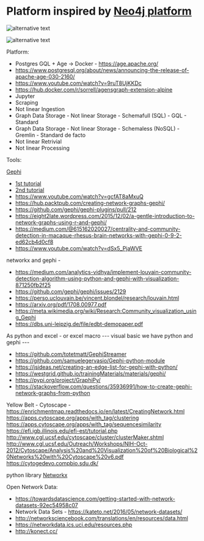 # Platform inspired by [Neo4j platform](https://neo4j.com/blog/graph-algorithms-in-neo4j-neo4j-graph-analytics/)

![alternative text](http://www.plantuml.com/plantuml/proxy?cache=no&src=https://raw.github.com/plantuml/plantuml-server/master/src/main/webapp/resource/test2diagrams.txt)


![alternative text](http://www.plantuml.com/plantuml/proxy?cache=no&src=/https://raw.github.com/graph-thinking/graphAnalytics/blob/main/test.txt)



Platform: 
* Postgres GQL + Age → Docker - https://age.apache.org/
* https://www.postgresql.org/about/news/announcing-the-release-of-apache-age-030-2160/
* https://www.youtube.com/watch?v=9ruT8UjKKDc
* https://hub.docker.com/r/sorrell/agensgraph-extension-alpine
* Jupyter
* Scraping 
* Not linear Ingestion 
* Graph Data Storage - Not linear Storage - Schemafull (SQL) - GQL - Standard 
* Graph Data Storage - Not linear Storage - Schemaless (NoSQL) - Gremlin - Standard de facto
* Not linear Retrivial 
* Not linear Processing

Tools:

[Gephi](http://derekgreene.com/slides/derekgreene_gephi_slides.pdf)

* [1st tutorial](https://gephi.org/users/quick-start/)
* [2nd tutorial](https://gephi.org/users/tutorial-visualization/)
* https://www.youtube.com/watch?v=gcfAT8aMxuQ
* https://hub.packtpub.com/creating-network-graphs-gephi/
* https://github.com/gephi/gephi-plugins/pull/212
* https://eight2late.wordpress.com/2015/12/02/a-gentle-introduction-to-network-graphs-using-r-and-gephi/
* https://medium.com/@615162020027/centrality-and-community-detection-in-macaque-rhesus-brain-networks-with-gephi-0-9-2-ed62cb4d0cf8
* https://www.youtube.com/watch?v=dSx5_PjaWVE


 networkx and gephi - 
 * https://medium.com/analytics-vidhya/implement-louvain-community-detection-algorithm-using-python-and-gephi-with-visualization-871250fb2f25
 * https://github.com/gephi/gephi/issues/2129
 * https://perso.uclouvain.be/vincent.blondel/research/louvain.html
 * https://arxiv.org/pdf/1708.00977.pdf
 * https://meta.wikimedia.org/wiki/Research:Community_visualization_using_Gephi
 * https://dbs.uni-leipzig.de/file/edbt-demopaper.pdf

As python and excel - or excel macro --- visual basic we have python and gephi ---       
* https://github.com/totetmatt/GephiStreamer  
* https://github.com/samuelegervasio/Gephi-python-module 
* https://jsideas.net/creating-an-edge-list-for-gephi-with-python/   
* https://westgrid.github.io/trainingMaterials/materials/gephi/         
* https://pypi.org/project/GraphiPy/ 
* https://stackoverflow.com/questions/35936991/how-to-create-gephi-network-graphs-from-python
                      
Yellow Belt - Cytoscape - https://enrichmentmap.readthedocs.io/en/latest/CreatingNetwork.html
                          https://apps.cytoscape.org/apps/with_tag/clustering
                          https://apps.cytoscape.org/apps/with_tag/sequencesimilarity
                          https://efi.igb.illinois.edu/efi-est/tutorial.php
                          http://www.cgl.ucsf.edu/cytoscape/cluster/clusterMaker.shtml
                          http://www.cgl.ucsf.edu/Outreach/Workshops/NIH-Oct-2012/Cytoscape/Analysis%20and%20Visualization%20of%20Biological%20Networks%20with%20Cytoscape%20v6.pdf
                          https://cytogedevo.compbio.sdu.dk/


python library [Networkx](https://networkx.org/)


Open Network Data: 
* https://towardsdatascience.com/getting-started-with-network-datasets-92ec54958c07
* Network Data Sets - https://kateto.net/2016/05/network-datasets/
* http://networksciencebook.com/translations/en/resources/data.html
* https://networkdata.ics.uci.edu/resources.php
* http://konect.cc/

